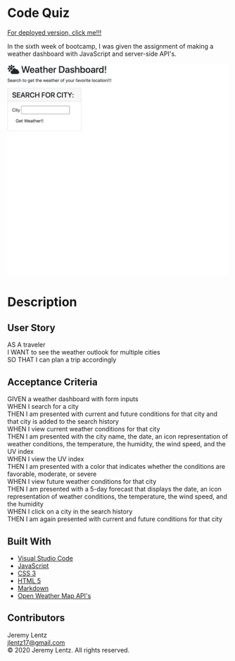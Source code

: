 # Code Quiz

[For deployed version, click me!!!](https://jlentz17.github.io/weather-dashboard/)

In the sixth week of bootcamp, I was given the assignment of making a weather dashboard with JavaScript and server-side API's.


![Image of Weather Dshboard](./weatherDashboardScreenshot.png)

# Description 

## User Story

AS A traveler <br>
I WANT to see the weather outlook for multiple cities<br>
SO THAT I can plan a trip accordingly<br>

## Acceptance Criteria

GIVEN a weather dashboard with form inputs<br>
WHEN I search for a city<br>
THEN I am presented with current and future conditions for that city and that city is added to the search history<br>
WHEN I view current weather conditions for that city<br>
THEN I am presented with the city name, the date, an icon representation of weather conditions, the temperature, the humidity, the wind speed, and the UV index<br>
WHEN I view the UV index<br>
THEN I am presented with a color that indicates whether the conditions are favorable, moderate, or severe<br>
WHEN I view future weather conditions for that city<br>
THEN I am presented with a 5-day forecast that displays the date, an icon representation of weather conditions, the temperature, the wind speed, and the humidity<br>
WHEN I click on a city in the search history<br>
THEN I am again presented with current and future conditions for that city<br>

## Built With

* [Visual Studio Code](https://code.visualstudio.com/)
* [JavaScript](https://developer.mozilla.org/en-US/docs/Web/JavaScript)
* [CSS 3](https://developer.mozilla.org/en-US/docs/Web/CSS)
* [HTML 5](https://developer.mozilla.org/en-US/docs/Web/Guide/HTML/HTML5)
* [Markdown](https://markdownguide.org/cheat-sheet/)
* [Open Weather Map API's](https://openweathermap.org/api)


## Contributors

Jeremy Lentz <br> <jlentz17@gmail.com> <br> &copy; 2020 Jeremy Lentz. All rights reserved.